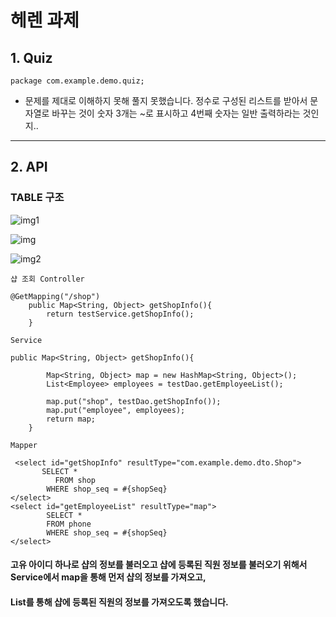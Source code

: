 # 헤렌 과제
## 1. Quiz
```
package com.example.demo.quiz;
```
- 문제를 제대로 이해하지 못해 풀지 못했습니다. 정수로 구성된 리스트를 받아서 문자열로 바꾸는 것이 숫자 3개는 ~로 표시하고 4번째 숫자는 일반 출력하라는 것인지..
------------

## 2. API
### TABLE 구조

![img1](https://user-images.githubusercontent.com/19643716/131803631-fd467176-2f40-4c1d-b62c-5c3d84f4b5ef.JPG)

![img](https://user-images.githubusercontent.com/19643716/131803630-b2b47457-bbc7-41de-8100-e06376630b30.JPG)

![img2](https://user-images.githubusercontent.com/19643716/131803634-549007cc-bc48-47d0-9f1f-d11ada68a3df.JPG)

```
샵 조회 Controller

@GetMapping("/shop")
	public Map<String, Object> getShopInfo(){
		return testService.getShopInfo();
	}
  
Service

public Map<String, Object> getShopInfo(){
		
		Map<String, Object> map = new HashMap<String, Object>();
		List<Employee> employees = testDao.getEmployeeList();
		
		map.put("shop", testDao.getShopInfo());
		map.put("employee", employees);
		return map;
	}
  
Mapper

 <select id="getShopInfo" resultType="com.example.demo.dto.Shop">
       SELECT *
          FROM shop
        WHERE shop_seq = #{shopSeq}
</select>
<select id="getEmployeeList" resultType="map">
		SELECT *
		FROM phone
		WHERE shop_seq = #{shopSeq}
</select>
```
#### 고유 아이디 하나로 샵의 정보를 불러오고 샵에 등록된 직원 정보를 불러오기 위해서 Service에서 map을 통해 먼저 샵의 정보를 가져오고, 
#### List를 통해 샵에 등록된 직원의 정보를 가져오도록 했습니다.




